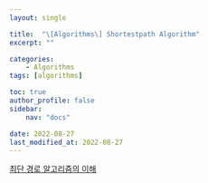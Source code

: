 ```yaml
---
layout: single

title:  "\[Algorithms\] Shortestpath Algorithm"
excerpt: ""

categories: 
    - Algorithms
tags: [algorithms]

toc: true
author_profile: false
sidebar:
    nav: "docs"

date: 2022-08-27
last_modified_at: 2022-08-27
---
```


[최단 경로 알고리즘의 이해](https://www.fun-coding.org/Chapter20-shortest-live.html)